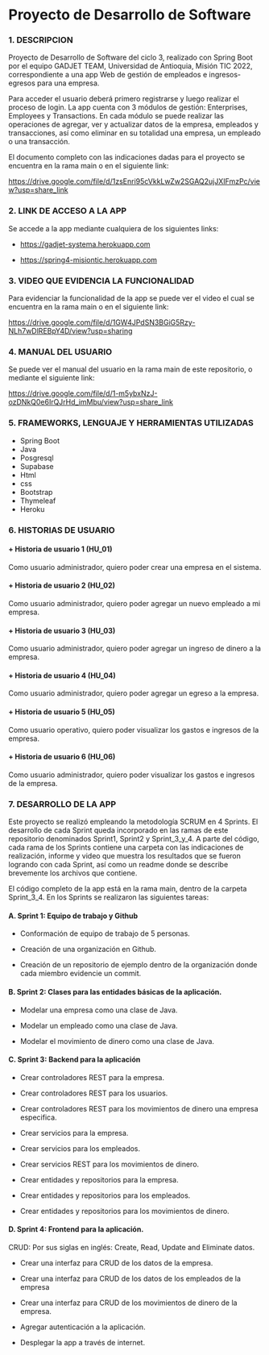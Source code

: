 # Proyecto de Desarrollo de Software

### 1. DESCRIPCION 

Proyecto de Desarrollo de Software del ciclo 3, realizado con Spring Boot por el equipo GADJET TEAM, 
Universidad de Antioquia, Misión TIC 2022, correspondiente a una app Web de gestión de empleados 
e ingresos-egresos para una empresa.

Para acceder el usuario deberá primero registrarse y luego realizar el proceso de login. La app 
cuenta con 3 módulos de gestión: Enterprises, Employees y Transactions. En cada módulo se puede
realizar las operaciones de agregar, ver y actualizar datos de la empresa, empleados y transacciones,
así como eliminar en su totalidad una empresa, un empleado o una transacción.

El documento completo con las indicaciones dadas para el proyecto se encuentra en la rama main o
en el siguiente link:

https://drive.google.com/file/d/1zsEnri95cVkkLwZw2SGAQ2ujJXIFmzPc/view?usp=share_link

### 2. LINK DE ACCESO A LA APP

Se accede a la app mediante cualquiera de los siguientes links:

* https://gadjet-systema.herokuapp.com

* https://spring4-misiontic.herokuapp.com

### 3. VIDEO QUE EVIDENCIA LA FUNCIONALIDAD

Para evidenciar la funcionalidad de la app se puede ver el video el cual se encuentra en la rama main
o en el siguiente link:

https://drive.google.com/file/d/1GW4JPdSN3BGiG5Rzy-NLh7wDlREBpY4D/view?usp=sharing

### 4. MANUAL DEL USUARIO

Se puede ver el manual del usuario en la rama main de este repositorio, o mediante el siguiente
link:

https://drive.google.com/file/d/1-m5ybxNzJ-ozDNkQ0e6IrQJrHd_imMbu/view?usp=share_link

### 5. FRAMEWORKS, LENGUAJE Y HERRAMIENTAS UTILIZADAS

 * Spring Boot
 * Java
 * Posgresql
 * Supabase
 * Html
 * css
 * Bootstrap
 * Thymeleaf
 * Heroku
 
### 6. HISTORIAS DE USUARIO

#### + Historia de usuario 1 (HU_01)

   Como usuario administrador, quiero poder crear una empresa en el sistema.
    
 #### + Historia de usuario 2 (HU_02)

   Como usuario administrador, quiero poder agregar un nuevo empleado a mi empresa.
    
 #### + Historia de usuario 3 (HU_03)

   Como usuario administrador, quiero poder agregar un ingreso de dinero a la empresa.
    
 #### + Historia de usuario 4 (HU_04)

   Como usuario administrador, quiero poder agregar un egreso a la empresa.
    
 #### + Historia de usuario 5 (HU_05)

   Como usuario operativo, quiero poder visualizar los gastos e ingresos de la empresa.
    
 #### + Historia de usuario 6 (HU_06)

   Como usuario administrador, quiero poder visualizar los gastos e ingresos de la empresa.

### 7. DESARROLLO DE LA APP 

Este proyecto se realizó empleando la metodología SCRUM en 4 Sprints. El desarrollo de cada 
Sprint queda incorporado en las ramas de este repositorio denominados Sprint1, Sprint2 y Sprint_3_y_4. 
A parte del código, cada rama de los Sprints contiene una carpeta con las indicaciones de 
realización, informe y video que muestra los resultados que se fueron logrando con cada Sprint, así
como un readme donde se describe brevemente los archivos que contiene.

El código completo de la app está en la rama main, dentro de la carpeta Sprint_3_4. En los Sprints se 
realizaron las siguientes tareas:

#### A. Sprint 1: Equipo de trabajo y Github

 * Conformación de equipo de trabajo de 5 personas.
 
 * Creación de una organización en Github.
 
 * Creación de un repositorio de ejemplo dentro de la organización donde cada miembro evidencie
 un commit.
 
#### B. Sprint 2: Clases para las entidades básicas de la aplicación.

 * Modelar una empresa como una clase de Java.
 
 * Modelar un empleado como una clase de Java.
 
 * Modelar el movimiento de dinero como una clase de Java.

#### C. Sprint 3: Backend para la aplicación

 * Crear controladores REST para la empresa.
 
 * Crear controladores REST para los usuarios.
 
 * Crear controladores REST para los movimientos de dinero una empresa especifica.
 
 * Crear servicios para la empresa.
 
 * Crear servicios para los empleados.
 
 * Crear servicios REST para los movimientos de dinero.
 
 * Crear entidades y repositorios para la empresa.
 
 * Crear entidades y repositorios para los empleados.
 
 * Crear entidades y repositorios para los movimientos de dinero.

#### D. Sprint 4: Frontend para la aplicación.

CRUD: Por sus siglas en inglés: Create, Read, Update and Eliminate datos.

 * Crear una interfaz para CRUD de los datos de la empresa.
 
 * Crear una interfaz para CRUD de los datos de los empleados de la empresa
 
 * Crear una interfaz para CRUD de los movimientos de dinero de la empresa.
 
 * Agregar autenticación a la aplicación.
 
 * Desplegar la app a través de internet.

